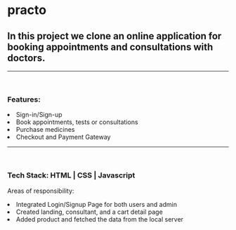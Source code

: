 # practo
<h2>In this project we clone an online application for booking appointments and consultations with doctors.</h2>
<hr>
<br>
<h3>Features:</h3>

<li>Sign-in/Sign-up</li>
<li>Book appointments, tests or consultations</li>
<li>Purchase medicines</li>
<li>Checkout and Payment Gateway</li>
<hr>
<br>
<h3>Tech Stack: HTML | CSS | Javascript</h3>


Areas of responsibility:
<li>Integrated Login/Signup Page for both users and admin</li>
<li>Created landing, consultant, and a cart detail page </li>
<li>Added product and fetched the data from the local server</li>



